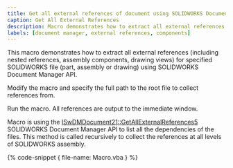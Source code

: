 ```yaml
---
title: Get all external references of document using SOLIDWORKS Document Manager API
caption: Get All External References
description: Macro demonstrates how to extract all external references (including nested references) for specified SOLIDWORKS file using Document Manager API
labels: [document manager, external references, components]
---
```

This macro demonstrates how to extract all external references (including nested references, assembly components, drawing views) for specified SOLIDWORKS file (part, assembly or drawing) using SOLIDWORKS Document Manager API.

Modify the macro and specify the full path to the root file to collect references from.

Run the macro. All references are output to the immediate window.

Macro is using the [ISwDMDocument21::GetAllExternalReferences5](https://help.solidworks.com/2018/english/api/swdocmgrapi/SolidWorks.Interop.swdocumentmgr~SolidWorks.Interop.swdocumentmgr.ISwDMDocument21~GetAllExternalReferences5.html) SOLIDWORKS Document Manager API to list all the dependencies of the files. This method is called recursively to collect the references at all levels of SOLIDWORKS assembly.

{% code-snippet { file-name: Macro.vba } %}